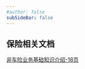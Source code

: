 ```yaml
---
#author: false
subSideBar: false
---
```


## 保险相关文档
[非车险业务基础知识介绍-18页](https://www.ideasphere.cn/doc/%E9%9D%9E%E8%BD%A6%E9%99%A9%E4%B8%9A%E5%8A%A1%E5%9F%BA%E7%A1%80%E7%9F%A5%E8%AF%86%E4%BB%8B%E7%BB%8D-18%E9%A1%B5.pdf)

<style>
.pqage-catalog-container {
    display: none;
}
</style>